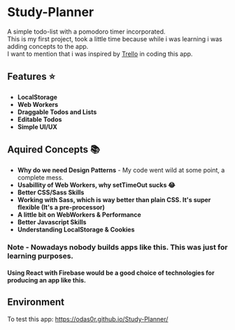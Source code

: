 # Study-Planner

A simple todo-list with a pomodoro timer incorporated.
<br>
This is my first project, took a little time because
while i was learning i was adding concepts to the app.
<br>
I want to mention that i was inspired by [Trello]("https://www.trello.com") in coding this app.

## Features ⭐️

- **LocalStorage**
- **Web Workers**
- **Draggable Todos and Lists**
- **Editable Todos**
- **Simple UI/UX**

## Aquired Concepts 📚

- **Why do we need Design Patterns** - My code went wild at some point, a complete mess.
- **Usabillity of Web Workers, why setTimeOut sucks 😂**
- **Better CSS/Sass Skills**
- **Working with Sass, which is way better than plain CSS. It's super flexible (It's a pre-processor)**
- **A little bit on WebWorkers & Performance**
- **Better Javascript Skills**
- **Understanding LocalStorage & Cookies**

### **Note** - Nowadays nobody builds apps like this. This was just for learning purposes.

#### Using React with Firebase would be a good choice of technologies for producing an app like this.

## Environment

To test this app: https://odas0r.github.io/Study-Planner/
